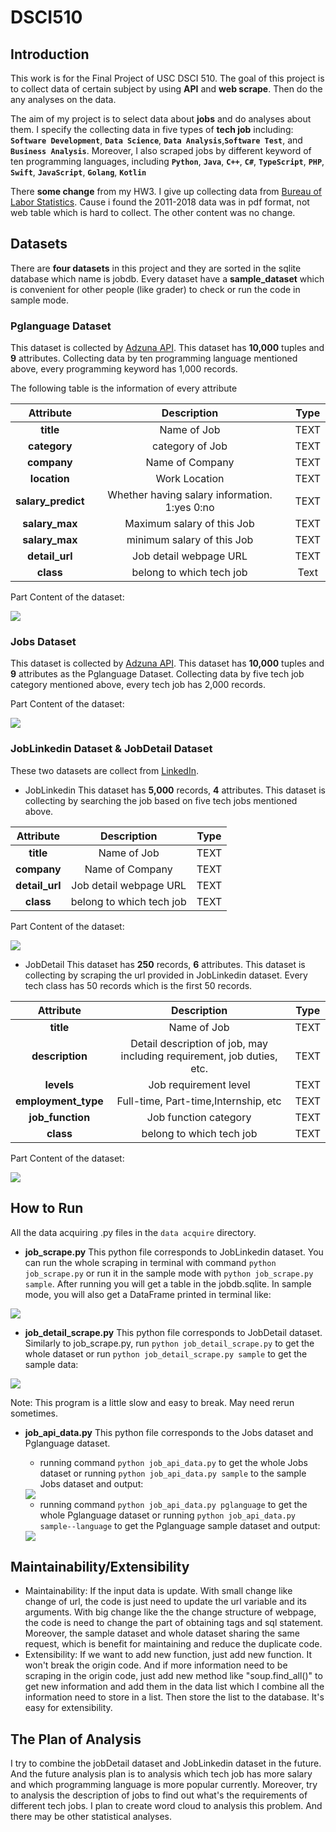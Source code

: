 # DSCI510

## Introduction
This work is for the Final Project of USC DSCI 510. The goal of this project is to collect data of certain subject by using **API** and **web scrape**. Then do the any analyses on the data.

The aim of my project is to select data about **jobs** and do analyses about them. I specify the collecting data in five types of **tech job** including:
**``Software Development``**, **``Data Science``**, **``Data Analysis``**,**``Software Test``**, and **``Business Analysis``**. Moreover, I also scraped jobs by different keyword of ten programming languages, including **``Python``**, **``Java``**, **``C++``**, **``C#``**, **``TypeScript``**, **``PHP``**, **``Swift``**, **``JavaScript``**, **``Golang``**, **``Kotlin``**


There **some change** from my HW3. I give up collecting data from [Bureau of Labor Statistics](https://www.bls.gov/ces/data/employment-and-earnings). Cause i found the 2011-2018 data was in pdf format, not web table which is hard to collect. The other content was no change.

## Datasets
There are **four datasets** in this project and they are sorted in the sqlite database which name is jobdb. Every dataset have a **sample_dataset** which is convenient for other people (like grader) to check or run the code in sample mode.

### Pglanguage Dataset
This dataset is collected by [Adzuna API](https://developer.adzuna.com/). This dataset has **10,000** tuples and **9** attributes. Collecting data by ten programming language mentioned above, every programming keyword has 1,000 records.

The following table is the information of every attribute

<div align="center">

|Attribute|Description|Type|
|:---:|:---:|:---:|
|**title**|Name of Job|TEXT|
|**category**|category of Job|TEXT|
|**company**|Name of Company|TEXT|
|**location**|Work Location|TEXT|
|**salary_predict**|Whether having salary information. 1:yes 0:no|TEXT|
|**salary_max**|Maximum salary of this Job|TEXT|
|**salary_max**|minimum salary of this Job|TEXT|
|**detail_url**|Job detail webpage URL|TEXT|
|**class**|belong to which tech job|Text|

</div>

Part Content of the dataset:

<img src="img/pg.png">


### Jobs Dataset
This dataset is collected by [Adzuna API](https://developer.adzuna.com/). This dataset has **10,000** tuples and **9** attributes as the Pglanguage Dataset. Collecting data by five tech job category mentioned above, every tech job has 2,000 records.

Part Content of the dataset:

<img src="img/job.png">

### JobLinkedin Dataset & JobDetail Dataset
These two datasets are collect from [LinkedIn](https://www.linkedin.com/jobs/search/?keywords=python&location=United%20States&trk=guest_job_search_jobs-search-bar_search-submit&redirect=false&position=1&pageNum=0&original_referer=).

- JobLinkedin
This dataset has **5,000** records, **4** attributes. This dataset is collecting by searching the job based on five tech jobs mentioned above.

<div align="center">

|Attribute|Description|Type|
|:---:|:---:|:---:|
|**title**|Name of Job|TEXT|
|**company**|Name of Company|TEXT|
|**detail_url**|Job detail webpage URL|TEXT|
|**class**|belong to which tech job|TEXT|

</div>

Part Content of the dataset:

<img src="img/joblink.png">

- JobDetail
This dataset has **250** records, **6** attributes. This dataset is collecting by scraping the url provided in JobLinkedin dataset. Every tech class has 50 records which is the first 50 records.

<div align="center">

|Attribute|Description|Type|
|:---:|:---:|:---:|
|**title**|Name of Job|TEXT|
|**description**|Detail description of job, may including requirement, job duties, etc.|TEXT|
|**levels**|Job requirement level|TEXT|
|**employment_type**|Full-time, Part-time,Internship, etc|TEXT|
|**job_function**|Job function category|TEXT|
|**class**|belong to which tech job|TEXT|

</div>

Part Content of the dataset:

<img src="img/jobdetail.png">


## How to Run

All the data acquiring .py files in the ```data acquire``` directory.

- **job_scrape.py**
  This python file corresponds to JobLinkedin dataset. You can run the whole scraping in terminal with command ```python job_scrape.py``` or run it in the sample mode with ```python job_scrape.py sample```. After running you will get a table in the jobdb.sqlite. In sample mode, you will also get a DataFrame printed in terminal like:

<img src="img/example.png">


- **job_detail_scrape.py**
  This python file corresponds to JobDetail dataset. Similarly to job_scrape.py, run ```python job_detail_scrape.py``` to get the whole dataset or run ```python job_detail_scrape.py sample``` to get the sample data:

<img src="img/example1.png">

  Note: This program is a little slow and easy to break. May need rerun sometimes.
  
- **job_api_data.py**
This python file corresponds to the Jobs dataset and Pglanguage dataset.

  - running command ```python job_api_data.py``` to get the whole Jobs dataset or running ```python job_api_data.py sample``` to the sample Jobs dataset and output:
   <img src="img/example2.png">

  - running command ```python job_api_data.py pglanguage``` to get the whole Pglanguage dataset or running ```python job_api_data.py sample--language``` to get the Pglanguage sample dataset and output:
   <img src="img/example3.png">
 


## Maintainability/Extensibility

- Maintainability: If the input data is update. With small change like change of url, the code is just need to update the url variable and its arguments. With big change like the the change structure of webpage, the code is need to change the part of obtaining tags and sql statement. Moreover, the sample dataset and whole dataset sharing the same request, which is benefit for maintaining and reduce the duplicate code.
- Extensibility: If we want to add new function, just add new function. It won't break the origin code. And if more information need to be scraping in the origin code, just add new method like "soup.find_all()" to get new information and add them in the data list which I combine all the information need to store in a list. Then store the list to the database. It's easy for extensibility.

## The Plan of Analysis
I try to combine the jobDetail dataset and JobLinkedin dataset in the future. And the future analysis plan is to analysis which tech job has more salary and which programming language is more popular currently. Moreover, try to analysis the description of jobs to find out what's the requirements of different tech jobs. I plan to create word cloud to analysis this problem. And there may be other statistical analyses.